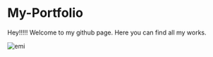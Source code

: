 # My-Portfolio

Hey!!!!! Welcome to my github page.
Here you can find all my works.


![emi](https://github.com/Sudha-Satpathy/Sudha-Satpathy-Portfolio/assets/151504776/ddfb4d12-091d-4145-b773-23416d492584)
